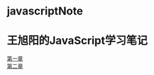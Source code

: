 # javascriptNote
#  王旭阳的JavaScript学习笔记
[第一章](https://github.com/wxy1997/javascriptNote/blob/master/chapter1/%E7%AC%94%E8%AE%B0.md)  
[第二章]()
